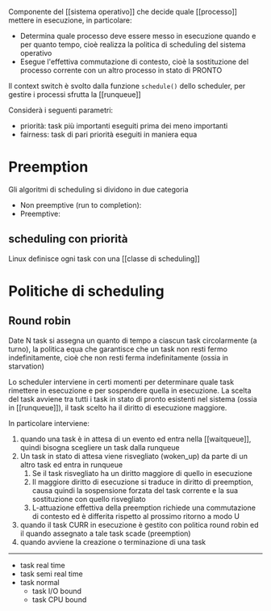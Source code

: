 Componente del [[sistema operativo]] che decide quale [[processo]] mettere in esecuzione, in particolare:
- Determina quale processo deve essere messo in esecuzione quando e per quanto tempo, cioè realizza la politica di scheduling del sistema operativo
- Esegue l'effettiva commutazione di contesto, cioè la sostituzione del processo corrente con un altro processo in stato di PRONTO

Il context switch è svolto dalla funzione `schedule()` dello scheduler, per gestire i processi sfrutta la [[runqueue]]

Considerà i seguenti parametri:
* priorità: task più importanti eseguiti prima dei meno importanti
* fairness: task di pari priorità eseguiti in maniera equa 


# Preemption
Gli algoritmi di scheduling si dividono in due categoria
- Non preemptive (run to completion):
- Preemptive:


## scheduling con priorità
Linux definisce ogni task con una [[classe di scheduling]]



# Politiche di scheduling

## Round robin
Date N task si assegna un quanto di tempo a ciascun task circolarmente (a turno), la politica equa che garantisce che un task non resti fermo indefinitamente, cioè che non resti ferma indefinitamente (ossia in starvation)

Lo scheduler interviene in certi momenti per determinare quale task rimettere in esecuzione e per sospendere quella in esecuzione.
La scelta del task avviene tra tutti i task in stato di pronto esistenti nel sistema (ossia in [[runqueue]]), il task scelto ha il diritto di esecuzione maggiore.

In particolare interviene:
1. quando una task è in attesa di un evento ed entra nella [[waitqueue]], quindi bisogna scegliere un task dalla runqueue
2. Un task in stato di attesa viene risvegliato (woken_up) da parte di un altro task ed entra in runqueue
	1. Se il task risvegliato ha un diritto maggiore di quello in esecuzione
	2. Il maggiore diritto di esecuzione si traduce in diritto di preemption, causa quindi la sospensione forzata del task corrente e la sua sostituzione con quello risvegliato
	3. L-attuazione effettiva della preemption richiede una commutazione di contesto ed è differita rispetto al prossimo ritorno a modo U
3. quando il task CURR in esecuzione è gestito con politica round robin ed il quando assegnato a tale task scade (preemption)
4. quando avviene la creazione o terminazione di una task
-----
- task real time
- task semi real time
- task normal
	- task I/O bound
	- task CPU bound




